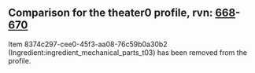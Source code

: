 ## Comparison for the theater0 profile, rvn: [668](https://github.com/PRO100KatYT/FortniteProfileRevisions/tree/main/profiles/theater0/668%20theater0.json)-[670](https://github.com/PRO100KatYT/FortniteProfileRevisions/tree/main/profiles/theater0/670%20theater0.json)

Item 8374c297-cee0-45f3-aa08-76c59b0a30b2 (Ingredient:ingredient_mechanical_parts_t03) has been removed from the profile.
<br><br>
